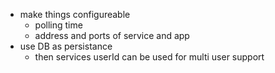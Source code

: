 - make things configureable
  - polling time
  - address and ports of service and app
- use DB as persistance
  - then services userId can be used for multi user support

